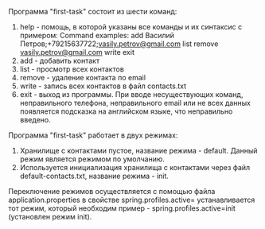 Программа "first-task" состоит из шести команд:
1. help - помощь, в которой указаны все команды и их синтаксис с примером:
   Command examples:
   add Василий Петров;+79215637722;vasily.petrov@gmail.com
   list
   remove vasily.petrov@gmail.com
   write
   exit
2. add - добавить контакт
3. list - просмотр всех контактов
4. remove - удаление контакта по email
5. write - запись всех контактов в файл contacts.txt
6. exit - выход из программы.
   При вводе несуществующих команд, неправильного телефона, неправильного
   email или не всех данных появляется подсказка на английском языке,
   что неправильно введено.

Программа "first-task" работает в двух режимах:
1. Хранилище с контактами пустое, название режима - default.
   Данный режим является режимом по умолчанию.
2. Используется инициализация хранилища с контактами через файл
   default-contacts.txt, название режима - init.

Переключение режимов осуществляется с помощью файла application.properties
в свойстве spring.profiles.active= устанавливается тот режим, который
необходим пример - spring.profiles.active=init (установлен режим init).